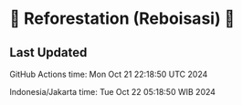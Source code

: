
# 🌳 Reforestation (Reboisasi) 🌲

## Last Updated

GitHub Actions time: Mon Oct 21 22:18:50 UTC 2024

Indonesia/Jakarta time: Tue Oct 22 05:18:50 WIB 2024
